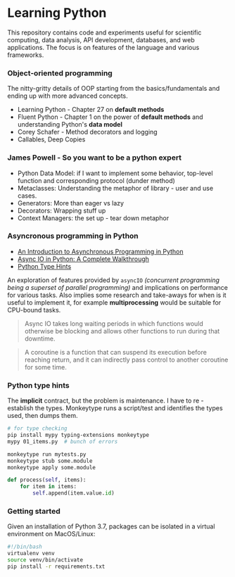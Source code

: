 # Learning Python

This repository contains code and experiments useful for scientific computing, data analysis, API development, databases, and web applications. The focus
 is on features of the language and various frameworks.


### Object-oriented programming

The nitty-gritty details of OOP starting from the basics/fundamentals and
 ending up with more advanced concepts.
 
* Learning Python - Chapter 27 on **default methods**
* Fluent Python - Chapter 1 on the power of **default methods** and
 understanding Python's **data model**
* Corey Schafer - Method decorators and logging
* Callables, Deep Copies


### James Powell - So you want to be a python expert

* Python Data Model: if I want to implement some behavior, top-level function
 and corresponding protocol (dunder method)
* Metaclasses: Understanding the metaphor of library - user and use cases.
* Generators: More than eager vs lazy
* Decorators: Wrapping stuff up
* Context Managers: the set up - tear down metaphor


### Asyncronous programming in Python

* [An Introduction to Asynchronous Programming in Python](https://medium.com/velotio-perspectives/an-introduction-to-asynchronous-programming-in-python-af0189a88bbb)
* [Async IO in Python: A Complete Walkthrough](https://realpython.com/async-io-python/)
* [Python Type Hints](https://www.youtube.com/watch?v=pMgmKJyWKn8)


An exploration of features provided by `asyncIO` *(concurrent programming
 being a superset of parallel programming)* and implications on
  performance for various tasks. Also implies some research and take-aways for
  when is it useful to implement it, for example **multiprocessing** would be
  suitable for CPU-bound tasks. 
  
> Async IO takes long waiting periods in which 
  functions would otherwise be blocking and allows other functions to run during 
  that downtime.

> A coroutine is a function that can suspend its execution before reaching
> return, and it can indirectly pass control to another coroutine for some time.

### Python type hints

The **implicit** contract, but the problem is maintenance. I have to re
-establish the types. Monkeytype runs a script/test and identifies the types
 used, then dumps them.

```bash
# for type checking
pip install mypy typing-extensions monkeytype
mypy 01_items.py  # bunch of errors

monkeytype run mytests.py
monkeytype stub some.module
monkeytype apply some.module
```

```python
def process(self, items):
    for item in items:
        self.append(item.value.id)
```

### Getting started
Given an installation of Python 3.7, packages can be isolated in a virtual
 environment on MacOS/Linux: 

```bash
#!/bin/bash
virtualenv venv 
source venv/bin/activate
pip install -r requirements.txt
```


